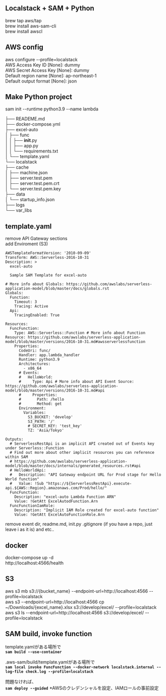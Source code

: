 ## Localstack + SAM + Python
brew tap aws/tap  
brew install aws-sam-cli  
brew install awscl  

## AWS config
aws configure --profile=localstack  
AWS Access Key ID [None]: dummy  
AWS Secret Access Key [None]: dummy  
Default region name [None]: ap-northeast-1  
Default output format [None]: json  

## Make Python project
sam init --runtime python3.9 --name lambda  

├── READEME.md  
├── docker-compose.yml  
├── excel-auto  
│   ├── func  
│   │   ├── __init__.py  
│   │   ├── app.py  
│   │   └── requirements.txt  
│   └── template.yaml  
└── localstack  
    ├── cache  
    │   ├── machine.json  
    │   ├── server.test.pem  
    │   ├── server.test.pem.crt  
    │   └── server.test.pem.key  
    ├── data  
    │   └── startup_info.json  
    ├── logs  
    └── var_libs  

## template.yaml
remove API Gateway sections  
add Enviroment (S3)
```
AWSTemplateFormatVersion: '2010-09-09'
Transform: AWS::Serverless-2016-10-31
Description: >
  excel-auto

  Sample SAM Template for excel-auto

# More info about Globals: https://github.com/awslabs/serverless-application-model/blob/master/docs/globals.rst
Globals:
  Function:
    Timeout: 3
    Tracing: Active
  Api:
    TracingEnabled: True

Resources:
  FuncFunction:
    Type: AWS::Serverless::Function # More info about Function Resource: https://github.com/awslabs/serverless-application-model/blob/master/versions/2016-10-31.md#awsserverlessfunction
    Properties:
      CodeUri: func/
      Handler: app.lambda_handler
      Runtime: python3.9
      Architectures:
        - x86_64
      # Events:
      #   HelloWorld:
      #     Type: Api # More info about API Event Source: https://github.com/awslabs/serverless-application-model/blob/master/versions/2016-10-31.md#api
      #     Properties:
      #       Path: /hello
      #       Method: get
      Environment:
        Variables:
          S3_BUCKET: 'develop'
          S3_PATH: '/'
          # SECRET_KEY: 'test_key'
          TZ: 'Asia/Tokyo'

Outputs:
  # ServerlessRestApi is an implicit API created out of Events key under Serverless::Function
  # Find out more about other implicit resources you can reference within SAM
  # https://github.com/awslabs/serverless-application-model/blob/master/docs/internals/generated_resources.rst#api
  # HelloWorldApi:
  #   Description: "API Gateway endpoint URL for Prod stage for Hello World function"
  #   Value: !Sub "https://${ServerlessRestApi}.execute-api.${AWS::Region}.amazonaws.com/Prod/hello/"
  FuncFunction:
    Description: "excel-auto Lambda Function ARN"
    Value: !GetAtt ExcelAutodFunction.Arn
  FuncFunctionIamRole:
    Description: "Implicit IAM Role created for excel-auto function"
    Value: !GetAtt ExcelAutoFunctionRole.Arn
```
remove event dir, readme.md, init.py .gitignore (if you have a repo, just leave i as it is) and etc..  

## docker
docker-compose up -d  
http://localhost:4566/health  

## S3
aws s3 mb s3://{bucket_name} --endpoint-url=http://localhost:4566 --profile=localstack  
aws s3 --endpoint-url=http://localhost:4566 cp ~/Downloads/{excel_name}.xlsx  s3://develop/excel/ --profile=localstack  
aws s3 ls --endpoint-url=http://localhost:4566 s3://develop/excel/  --profile=localstack  

## SAM build, invoke function
template.yamlがある場所で  
**`sam build --use-container`**

.aws-sam/build/template.yamlがある場所で  
**`sam local invoke FuncFunction --docker-network localstack.internal --log-file check.log --profile=localstack`**

問題なければ、  
**`sam deploy --guided`**
*AWSのクレデンシャルを設定、IAMロールの事前設定
